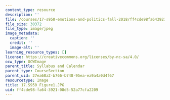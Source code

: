 ```yaml
---
content_type: resource
description: ''
file: /courses/17-s950-emotions-and-politics-fall-2018/ff4cde98fa64392108d552a77cfa2209_17.S950_Figure1.JPG
file_size: 30372
file_type: image/jpeg
image_metadata:
  caption: ''
  credit: ''
  image-alt: ''
learning_resource_types: []
license: https://creativecommons.org/licenses/by-nc-sa/4.0/
ocw_type: OCWImage
parent_title: Syllabus and Calendar
parent_type: CourseSection
parent_uid: 27ea68a2-b766-b748-95ea-ea9a4a0d4f67
resourcetype: Image
title: 17.S950_Figure1.JPG
uid: ff4cde98-fa64-3921-08d5-52a77cfa2209
---
```

